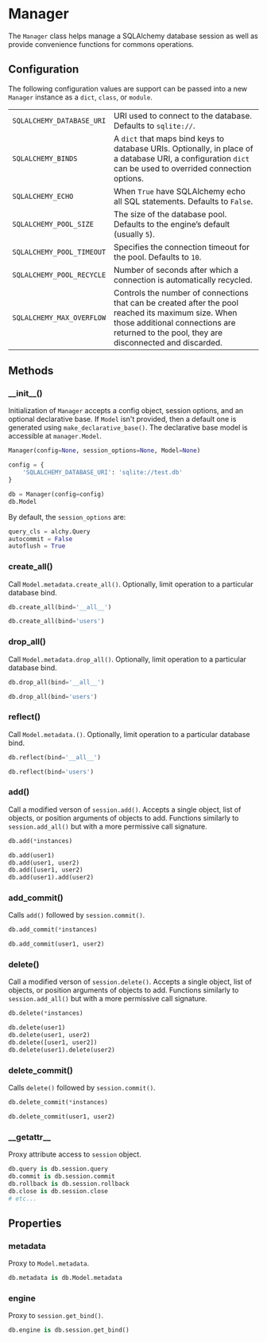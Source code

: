 # Manager

The `Manager` class helps manage a SQLAlchemy database session as well as provide convenience functions for commons operations.

## Configuration

The following configuration values are support can be passed into a new `Manager` instance as a `dict`, `class`, or `module`.

|||
|-|-|
| `SQLALCHEMY_DATABASE_URI` | URI used to connect to the database. Defaults to `sqlite://`. |
| `SQLALCHEMY_BINDS` | A `dict` that maps bind keys to database URIs. Optionally, in place of a database URI, a configuration `dict` can be used to overrided connection options. |
| `SQLALCHEMY_ECHO` | When `True` have SQLAlchemy echo all SQL statements. Defaults to `False`. |
| `SQLALCHEMY_POOL_SIZE` | The size of the database pool. Defaults to the engine’s default (usually `5`). |
| `SQLALCHEMY_POOL_TIMEOUT` | Specifies the connection timeout for the pool. Defaults to `10`. |
| `SQLALCHEMY_POOL_RECYCLE` | Number of seconds after which a connection is automatically recycled. |
| `SQLALCHEMY_MAX_OVERFLOW` | Controls the number of connections that can be created after the pool reached its maximum size. When those additional connections are returned to the pool, they are disconnected and discarded. |

## Methods

### \_\_init\_\_()

Initialization of `Manager` accepts a config object, session options, and an optional declarative base. If `Model` isn't provided, then a default one is generated using `make_declarative_base()`. The declarative base model is accessible at `manager.Model`.


```python
Manager(config=None, session_options=None, Model=None)

config = {
    'SQLALCHEMY_DATABASE_URI': 'sqlite://test.db'
}

db = Manager(config=config)
db.Model
```

By default, the `session_options` are:

```python
query_cls = alchy.Query
autocommit = False
autoflush = True
```

### create_all()

Call `Model.metadata.create_all()`. Optionally, limit operation to a particular database bind.

```python
db.create_all(bind='__all__')

db.create_all(bind='users')
```

### drop_all()

Call `Model.metadata.drop_all()`. Optionally, limit operation to a particular database bind.

```python
db.drop_all(bind='__all__')

db.drop_all(bind='users')
```

### reflect()

Call `Model.metadata.()`. Optionally, limit operation to a particular database bind.

```python
db.reflect(bind='__all__')

db.reflect(bind='users')
```

### add()

Call a modified verson of `session.add()`. Accepts a single object, list of objects, or position arguments of objects to add. Functions similarly to `session.add_all()` but with a more permissive call signature.

```python
db.add(*instances)

db.add(user1)
db.add(user1, user2)
db.add([user1, user2)
db.add(user1).add(user2)
```

### add_commit()

Calls `add()` followed by `session.commit()`.

```python
db.add_commit(*instances)

db.add_commit(user1, user2)
```

### delete()

Call a modified verson of `session.delete()`. Accepts a single object, list of objects, or position arguments of objects to add. Functions similarly to `session.add_all()` but with a more permissive call signature.

```python
db.delete(*instances)

db.delete(user1)
db.delete(user1, user2)
db.delete([user1, user2])
db.delete(user1).delete(user2)
```

### delete_commit()

Calls `delete()` followed by `session.commit()`.

```python
db.delete_commit(*instances)

db.delete_commit(user1, user2)
```

### \_\_getattr\_\_

Proxy attribute access to `session` object.

```python
db.query is db.session.query
db.commit is db.session.commit
db.rollback is db.session.rollback
db.close is db.session.close
# etc...
```

## Properties

### metadata

Proxy to `Model.metadata`.

```python
db.metadata is db.Model.metadata
```

### engine

Proxy to `session.get_bind()`.

```python
db.engine is db.session.get_bind()
```
